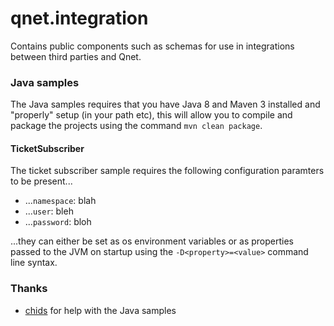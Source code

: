 qnet.integration
================

Contains public components such as schemas for use in integrations between third parties and Qnet.


### Java samples

The Java samples requires that you have Java 8 and Maven 3 installed and "properly" setup (in your path etc), this will allow you to compile and package the projects using the command `mvn clean package`.

#### TicketSubscriber

The ticket subscriber sample requires the following configuration paramters to be present...

* ...`namespace`: blah
* ...`user`: bleh
* ...`password`: bloh

...they can either be set as os environment variables or as properties passed to the JVM on startup using the `-D<property>=<value>` command line syntax.

### Thanks
* [chids](https://github.com/chids) for help with the Java samples

